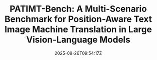 ---
title: "PATIMT-Bench: A Multi-Scenario Benchmark for Position-Aware Text Image Machine Translation in Large Vision-Language Models"
authors:
- Wanru Zhuang
- Wenbo Li
- Zhibin Lan
- Xu Han
- Peng Li
- Jinsong Su
author_notes:
- "共同一作"
- "共同一作"
- 
- 
- 
- "通讯作者"
date: "2025-08-26T09:54:17Z"
publishDate: "2025-08-26T09:54:17Z"
publication_types: [direction8]
publication: "**In Proc. of EMNLP 2025 findings.**"
---